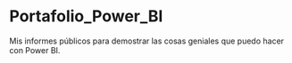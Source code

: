 # Portafolio_Power_BI
Mis informes públicos para demostrar las cosas geniales que puedo hacer con Power BI.
